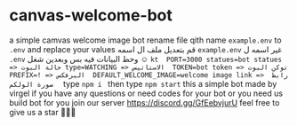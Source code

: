 # canvas-welcome-bot
 a simple camvas welcome image bot      rename file qith name `example.env` to `.env`  and replace your values     قم بتعديل ملف ال اسمه `example.env`   غير اسمه ل `.env`   وحط البيانات فيه   بس وبعدين شغل ☺️        ```kt  PORT=3000 statues=bot statues => حالة البوت type=WATCHING => الاستاتيس  TOKEN=bot token => توكن البوت  PREFIX=! => البرفكس  DEFAULT_WELCOME_IMAGE=welcome image link =>  رابط صورة الولكم  ```  type `npm i ` then type `npm start`    this a simple bot made by virgel  if you have any questions or need codes for your bot or you need us build bot for you join our server  https://discord.gg/GfEebvjurU    feel free to give us a star 🌠🌠🌠
